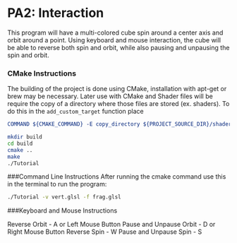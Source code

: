 # PA2: Interaction

This program will have a multi-colored cube spin around a center axis and orbit around a point. Using keyboard and mouse interaction, the cube will be able to reverse both spin and orbit, while also pausing and unpausing the spin and orbit.

### CMake Instructions
The building of the project is done using CMake, installation with apt-get or brew may be necessary. Later use with CMake and Shader files will be require the copy of a directory where those files are stored (ex. shaders). To do this in the ```add_custom_target``` function place 
```cmake
COMMAND ${CMAKE_COMMAND} -E copy_directory ${PROJECT_SOURCE_DIR}/shaders/ ${CMAKE_CURRENT_BINARY_DIR}/shaders
```

```bash
mkdir build
cd build
cmake ..
make
./Tutorial
```

###Command Line Instructions
After running the cmake command use this in the terminal to run the program:
```bash
./Tutorial -v vert.glsl -f frag.glsl
```

###Keyboard and Mouse Instructions

Reverse Orbit - A or Left Mouse Button
Pause and Unpause Orbit - D or Right Mouse Button
Reverse Spin - W
Pause and Unpause Spin - S

